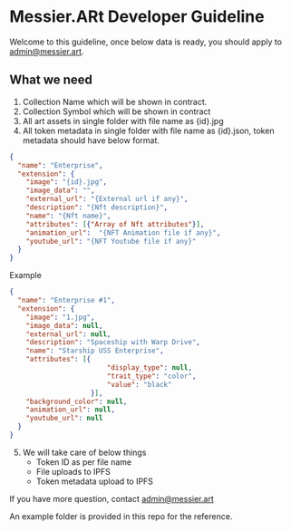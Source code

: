 # Messier.ARt Developer Guideline #

Welcome to this guideline, once below data is ready, you should apply to admin@messier.art.

## What we need ##
1. Collection Name which will be shown in contract.
2. Collection Symbol which will be shown in contract
3. All art assets in single folder with file name as {id}.jpg
4. All token metadata in single folder with file name as {id}.json, token metadata should have below format.
```json
{
  "name": "Enterprise",
  "extension": {
    "image": "{id}.jpg",
    "image_data": "",
    "external_url": "{External url if any}",
    "description": "{Nft description}",
    "name": "{Nft name}",
    "attributes": [{"Array of Nft attributes"}],
    "animation_url":  "{NFT Animation file if any}",
    "youtube_url": "{NFT Youtube file if any}"
  }
}
```
Example 

```json
{
  "name": "Enterprise #1",
  "extension": {
    "image": "1.jpg",
    "image_data": null,
    "external_url": null,
    "description": "Spaceship with Warp Drive",
    "name": "Starship USS Enterprise",
    "attributes": [{
                        "display_type": null,
                        "trait_type": "color",
                        "value": "black"
                    }],
    "background_color": null,
    "animation_url": null,
    "youtube_url": null
  }
}
```
5. We will take care of below things
   * Token ID as per file name 
   * File uploads to IPFS
   * Token metadata upload to IPFS

If you have more question, contact admin@messier.art

An example folder is provided in this repo for the reference.
